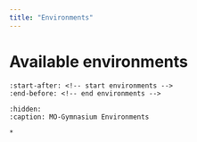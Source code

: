 ```yaml
---
title: "Environments"
---
```


# Available environments

```{include} ../../README.md
:start-after: <!-- start environments -->
:end-before: <!-- end environments -->
```

```{toctree}
:hidden:
:caption: MO-Gymnasium Environments

*

```
